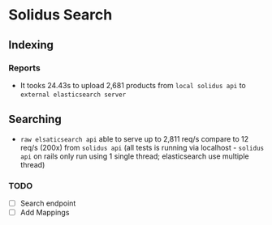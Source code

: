 # Solidus Search

## Indexing

### Reports

- It tooks 24.43s to upload 2,681 products from `local solidus api` to `external elasticsearch server`

## Searching

- `raw elsaticsearch api` able to serve up to 2,811 req/s compare to 12 req/s (200x) from `solidus api` (all tests is running via localhost - `solidus api` on rails only run using 1 single thread; elasticsearch use multiple thread)

### TODO

- [ ] Search endpoint
- [ ] Add Mappings
